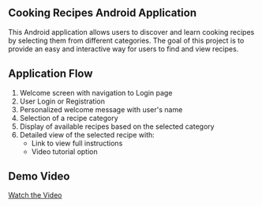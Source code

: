 ## Cooking Recipes Android Application

This Android application allows users to discover and learn cooking recipes by selecting them from different categories. The goal of this project is to provide an easy and interactive way for users to find and view recipes.

## Application Flow
1. Welcome screen with navigation to Login page  
2. User Login or Registration  
3. Personalized welcome message with user's name  
4. Selection of a recipe category  
5. Display of available recipes based on the selected category  
6. Detailed view of the selected recipe with:  
   - Link to view full instructions  
   - Video tutorial option  


## Demo Video

[Watch the Video](videos/recipeAPP.mp4)
